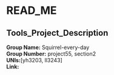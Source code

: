 # READ_ME
## Tools_Project_Description
  **Group Name:** Squirrel-every-day  
  **Group Number:** project55, section2  
  **UNIs:**[yh3203, ll3243]  
  **Link:**  
